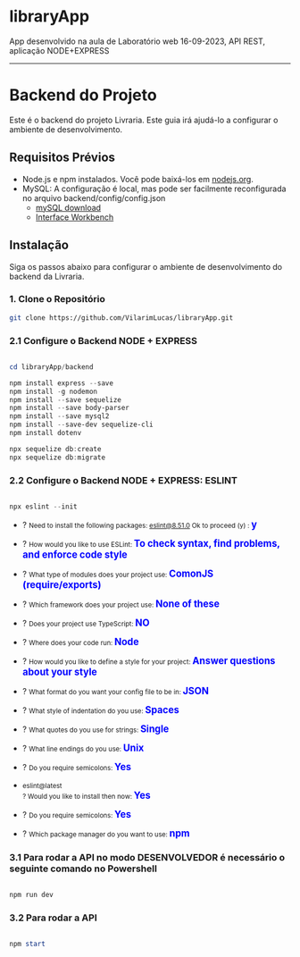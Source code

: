 # libraryApp
App desenvolvido na aula de Laboratório web 16-09-2023, API REST, aplicação NODE+EXPRESS

--------------------

# Backend do Projeto

Este é o backend do projeto Livraria. Este guia irá ajudá-lo a configurar o ambiente de desenvolvimento.

## Requisitos Prévios

- Node.js e npm instalados. Você pode baixá-los em [nodejs.org](https://nodejs.org/).
- MySQL: A configuração é local, mas pode ser facilmente reconfigurada no arquivo backend/config/config.json
    - [mySQL download](https://dev.mysql.com/downloads/installer/)
    - [Interface Workbench](https://dev.mysql.com/downloads/workbench/)

## Instalação

Siga os passos abaixo para configurar o ambiente de desenvolvimento do backend da Livraria.

### 1. Clone o Repositório


```bash
git clone https://github.com/VilarimLucas/libraryApp.git
```
### 2.1 Configure o Backend NODE + EXPRESS
```powershell

cd libraryApp/backend

npm install express --save
npm install -g nodemon
npm install --save sequelize
npm install --save body-parser
npm install --save mysql2
npm install --save-dev sequelize-cli
npm install dotenv

npx sequelize db:create
npx sequelize db:migrate
```

### 2.2 Configure o Backend NODE + EXPRESS: ESLINT

```powershell

npx eslint --init
```
- ? <small>Need to install the following packages: eslint@8.51.0 Ok to proceed (y) : </small><b style="font-size: larger; color: blue;"  class="text-blue">y</b>

- ? <small>How would you like to use ESLint: </small><b style="font-size: larger; color: blue;"  class="text-blue">To check syntax, find problems, and enforce code style</b>

- ? <small>What type of modules does your project use: </small><b style="font-size: larger; color: blue;"  class="text-blue">ComonJS (require/exports)</b>

- ? <small>Which framework does your project use: </small><b style="font-size: larger; color: blue;"  class="text-blue">None of these</b>

- ? <small>Does your  project use TypeScript: </small><b style="font-size: larger; color: blue;"  class="text-blue">NO</b>

- ? <small>Where does your code run: </small><b style="font-size: larger; color: blue;"  class="text-blue">Node</b>

- ? <small>How would you like to define a style for your project: </small><b style="font-size: larger; color: blue;"  class="text-blue">Answer questions about your style</b>

- ? <small>What format do you want your config file to be in: </small><b style="font-size: larger; color: blue;"  class="text-blue">JSON</b>

- ? <small>What style of indentation do you use: </small><b style="font-size: larger; color: blue;"  class="text-blue">Spaces</b>

- ? <small>What quotes do you use for strings: </small><b style="font-size: larger; color: blue;"  class="text-blue">Single</b>

- ? <small>What line endings do you use: </small><b style="font-size: larger; color: blue;"  class="text-blue">Unix</b>

- ? <small>Do you require semicolons: </small><b style="font-size: larger; color: blue;"  class="text-blue">Yes</b>

- <small>eslint@latest</br> ? Would you like to install then now:  </small><b style="font-size: larger; color: blue;"  class="text-blue">Yes</b>

- ? <small>Do you require semicolons: </small><b style="font-size: larger; color: blue;"  class="text-blue">Yes</b>

- ? <small>Which package manager do you want to use: </small><b style="font-size: larger; color: blue;"  class="text-blue">npm</b>



### 3.1 Para rodar a API no modo DESENVOLVEDOR é necessário o seguinte comando no Powershell
```powershell

npm run dev
```

### 3.2 Para rodar a API
```powershell

npm start
```






